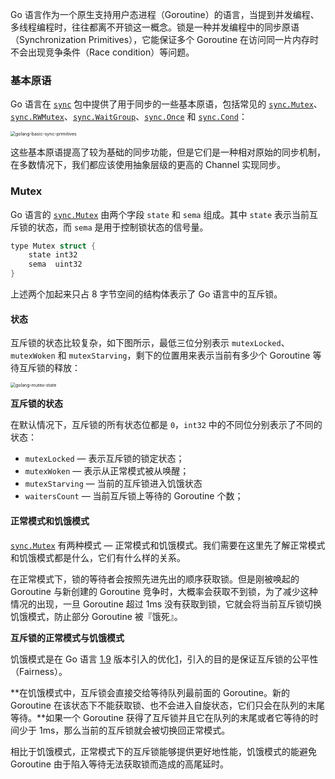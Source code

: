 Go 语言作为一个原生支持用户态进程（Goroutine）的语言，当提到并发编程、多线程编程时，往往都离不开锁这一概念。锁是一种并发编程中的同步原语（Synchronization Primitives），它能保证多个 Goroutine 在访问同一片内存时不会出现竞争条件（Race condition）等问题。

### 基本原语

Go 语言在 [`sync`](https://golang.org/pkg/sync/) 包中提供了用于同步的一些基本原语，包括常见的 [`sync.Mutex`](https://github.com/golang/go/blob/71239b4f491698397149868c88d2c851de2cd49b/src/sync/mutex.go#L25-L28)、[`sync.RWMutex`](https://github.com/golang/go/blob/71239b4f491698397149868c88d2c851de2cd49b/src/sync/rwmutex.go#L28-L34)、[`sync.WaitGroup`](https://github.com/golang/go/blob/71239b4f491698397149868c88d2c851de2cd49b/src/sync/waitgroup.go#L20-L29)、[`sync.Once`](https://github.com/golang/go/blob/71239b4f491698397149868c88d2c851de2cd49b/src/sync/once.go#L12-L20) 和 [`sync.Cond`](https://github.com/golang/go/blob/71239b4f491698397149868c88d2c851de2cd49b/src/sync/cond.go#L21-L29)：

<img src="https://img.draveness.me/2020-01-23-15797104327981-golang-basic-sync-primitives.png" alt="golang-basic-sync-primitives" style="zoom:50%;" />

这些基本原语提高了较为基础的同步功能，但是它们是一种相对原始的同步机制，在多数情况下，我们都应该使用抽象层级的更高的 Channel 实现同步。

### Mutex

Go 语言的 [`sync.Mutex`](https://github.com/golang/go/blob/71239b4f491698397149868c88d2c851de2cd49b/src/sync/mutex.go#L25-L28) 由两个字段 `state` 和 `sema` 组成。其中 `state` 表示当前互斥锁的状态，而 `sema` 是用于控制锁状态的信号量。

```c
type Mutex struct {
	state int32
	sema  uint32
}
```

上述两个加起来只占 8 字节空间的结构体表示了 Go 语言中的互斥锁。

#### 状态

互斥锁的状态比较复杂，如下图所示，最低三位分别表示 `mutexLocked`、`mutexWoken` 和 `mutexStarving`，剩下的位置用来表示当前有多少个 Goroutine 等待互斥锁的释放：

<img src="https://img.draveness.me/2020-01-23-15797104328010-golang-mutex-state.png" alt="golang-mutex-state" style="zoom:50%;" />

**互斥锁的状态**

在默认情况下，互斥锁的所有状态位都是 `0`，`int32` 中的不同位分别表示了不同的状态：

- `mutexLocked` — 表示互斥锁的锁定状态；
- `mutexWoken` — 表示从正常模式被从唤醒；
- `mutexStarving` — 当前的互斥锁进入饥饿状态
- `waitersCount` — 当前互斥锁上等待的 Goroutine 个数；

#### 正常模式和饥饿模式

[`sync.Mutex`](https://github.com/golang/go/blob/71239b4f491698397149868c88d2c851de2cd49b/src/sync/mutex.go#L25-L28) 有两种模式 — 正常模式和饥饿模式。我们需要在这里先了解正常模式和饥饿模式都是什么，它们有什么样的关系。

在正常模式下，锁的等待者会按照先进先出的顺序获取锁。但是刚被唤起的 Goroutine 与新创建的 Goroutine 竞争时，大概率会获取不到锁，为了减少这种情况的出现，一旦 Goroutine 超过 1ms 没有获取到锁，它就会将当前互斥锁切换饥饿模式，防止部分 Goroutine 被『饿死』。

**互斥锁的正常模式与饥饿模式**

饥饿模式是在 Go 语言 [1.9](https://github.com/golang/go/commit/0556e26273f704db73df9e7c4c3d2e8434dec7be) 版本引入的优化[1](https://draveness.me/golang/docs/part3-runtime/ch06-concurrency/golang-sync-primitives/#fn:1)，引入的目的是保证互斥锁的公平性（Fairness）。

**在饥饿模式中，互斥锁会直接交给等待队列最前面的 Goroutine。新的 Goroutine 在该状态下不能获取锁、也不会进入自旋状态，它们只会在队列的末尾等待。**如果一个 Goroutine 获得了互斥锁并且它在队列的末尾或者它等待的时间少于 1ms，那么当前的互斥锁就会被切换回正常模式。

相比于饥饿模式，正常模式下的互斥锁能够提供更好地性能，饥饿模式的能避免 Goroutine 由于陷入等待无法获取锁而造成的高尾延时。









































